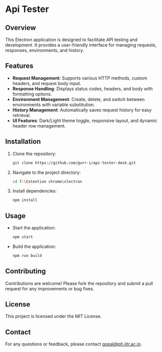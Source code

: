 # Api Tester

## Overview

This Electron application is designed to facilitate API testing and development. It provides a user-friendly interface for managing requests, responses, environments, and history.

## Features

- **Request Management**: Supports various HTTP methods, custom headers, and request body input.
- **Response Handling**: Displays status codes, headers, and body with formatting options.
- **Environment Management**: Create, delete, and switch between environments with variable substitution.
- **History Management**: Automatically saves request history for easy retrieval.
- **UI Features**: Dark/Light theme toggle, responsive layout, and dynamic header row management.

## Installation

1. Clone the repository:

   ```bash
   git clone https://github.com/gurr-i/api-tester-desk.git
   ```
2. Navigate to the project directory:

   ```bash
   cd f:\Extention chrome\electron
   ```
3. Install dependencies:

   ```bash
   npm install
   ```

## Usage

- Start the application:

  ```bash
  npm start
  ```
- Build the application:

  ```bash
  npm run build
  ```

## Contributing

Contributions are welcome! Please fork the repository and submit a pull request for any improvements or bug fixes.

## License

This project is licensed under the MIT License.

## Contact

For any questions or feedback, please contact gopal@ph.iitr.ac.in.
